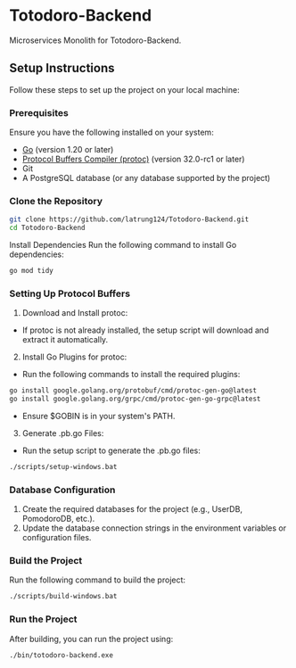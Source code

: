 # Totodoro-Backend

Microservices Monolith for Totodoro-Backend.

## Setup Instructions

Follow these steps to set up the project on your local machine:

### Prerequisites

Ensure you have the following installed on your system:
- [Go](https://go.dev/dl/) (version 1.20 or later)
- [Protocol Buffers Compiler (protoc)](https://github.com/protocolbuffers/protobuf/releases) (version 32.0-rc1 or later)
- Git
- A PostgreSQL database (or any database supported by the project)

### Clone the Repository

```bash
git clone https://github.com/latrung124/Totodoro-Backend.git
cd Totodoro-Backend
```

Install Dependencies
Run the following command to install Go dependencies:

```bash
go mod tidy
```

### Setting Up Protocol Buffers
1. Download and Install protoc:
- If protoc is not already installed, the setup script will download and extract it automatically.

2. Install Go Plugins for protoc:
- Run the following commands to install the required plugins:
```bash
go install google.golang.org/protobuf/cmd/protoc-gen-go@latest
go install google.golang.org/grpc/cmd/protoc-gen-go-grpc@latest
```
- Ensure $GOBIN is in your system's PATH.

3. Generate .pb.go Files:

- Run the setup script to generate the .pb.go files:
```bash
./scripts/setup-windows.bat
```

### Database Configuration
1. Create the required databases for the project (e.g., UserDB, PomodoroDB, etc.).
2. Update the database connection strings in the environment variables or configuration files.

### Build the Project
Run the following command to build the project:
```bash
./scripts/build-windows.bat
```

### Run the Project
After building, you can run the project using:

```bash
./bin/totodoro-backend.exe
```